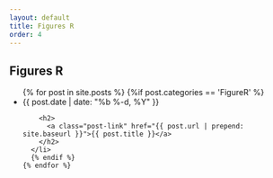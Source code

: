 ```yaml
---
layout: default
title: Figures R
order: 4
---
```


## Figures R

<div class="home">

  <ul class="post-list">
    {% for post in site.posts %}
      {%if post.categories == 'FigureR' %}
      <li>
        <span class="post-meta">{{ post.date | date: "%b %-d, %Y" }}</span>

        <h2>
          <a class="post-link" href="{{ post.url | prepend: site.baseurl }}">{{ post.title }}</a>
        </h2>
      </li>
      {% endif %}
    {% endfor %}
  </ul>

  <!-- <p class="rss-subscribe">subscribe <a href="{{ "/feed.xml" | prepend: site.baseurl }}">via RSS</a></p> -->

</div>

<div class="home">
